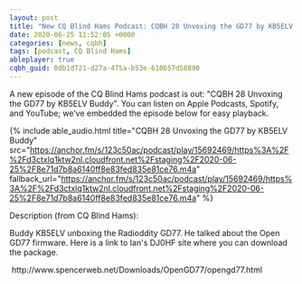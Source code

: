 ```yaml
---
layout: post
title: "New CQ Blind Hams Podcast: CQBH 28 Unvoxing the GD77 by KB5ELV Buddy"
date: 2020-06-25 11:52:05 +0000
categories: [news, cqbh]
tags: [podcast, CQ Blind Hams]
ableplayer: true
cqbh_guid: 0db1d721-d27a-475a-b53e-610657d58890
---
```


A new episode of the CQ Blind Hams podcast is out: "CQBH 28 Unvoxing the GD77 by KB5ELV Buddy". You can listen on Apple Podcasts, Spotify, and YouTube; we’ve embedded the episode below for easy playback.

{% include able_audio.html title="CQBH 28 Unvoxing the GD77 by KB5ELV Buddy" src="https://anchor.fm/s/123c50ac/podcast/play/15692469/https%3A%2F%2Fd3ctxlq1ktw2nl.cloudfront.net%2Fstaging%2F2020-06-25%2F8e71d7b8a6140ff8e83fed835e81ce76.m4a" fallback_url="https://anchor.fm/s/123c50ac/podcast/play/15692469/https%3A%2F%2Fd3ctxlq1ktw2nl.cloudfront.net%2Fstaging%2F2020-06-25%2F8e71d7b8a6140ff8e83fed835e81ce76.m4a" %}

Description (from CQ Blind Hams):

<p>Buddy KB5ELV unboxing the Radioddity GD77. He talked about the Open GD77 firmware. Here is a link to Ian's DJ0HF site where you can download the package.</p>
<p>&nbsp;http://www.spencerweb.net/Downloads/OpenGD77/opengd77.html</p>
